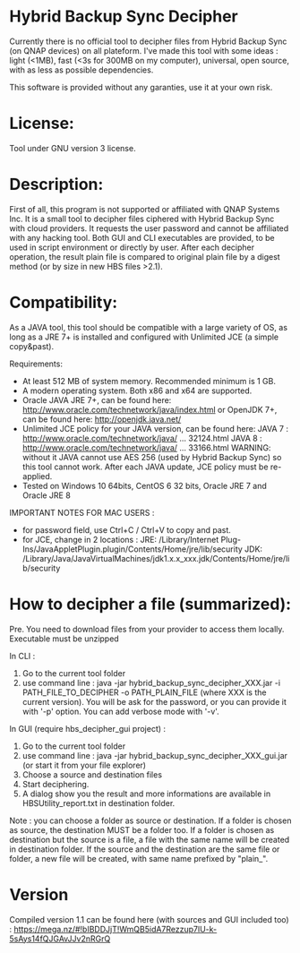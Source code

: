 # Hybrid Backup Sync Decipher
Currently there is no official tool to decipher files from Hybrid Backup Sync (on QNAP devices) on all plateform.
I've made this tool with some ideas : light (<1MB), fast (<3s for 300MB on my computer), universal, open source, with as less as possible dependencies.

This software is provided without any garanties, use it at your own risk.


# License:

Tool under GNU version 3 license.

# Description:

First of all, this program is not supported or affiliated with QNAP Systems Inc.
It is a small tool to decipher files ciphered with Hybrid Backup Sync with cloud providers.
It requests the user password and cannot be affiliated with any hacking tool.
Both GUI and CLI executables are provided, to be used in script environment or directly by user.
After each decipher operation, the result plain file is compared to original plain file by a digest method (or by size in new HBS files >2.1).

# Compatibility:

As a JAVA tool, this tool should be compatible with a large variety of OS, as long as a JRE 7+ is installed and configured with Unlimited JCE (a simple copy&past).

Requirements:
- At least 512 MB of system memory. Recommended minimum is 1 GB.
- A modern operating system. Both x86 and x64 are supported.
- Oracle JAVA JRE 7+, can be found here:
http://www.oracle.com/technetwork/java/index.html
or OpenJDK 7+, can be found here:
http://openjdk.java.net/	
- Unlimited JCE policy for your JAVA version, can be found here:
JAVA 7 : http://www.oracle.com/technetwork/java/ ... 32124.html
JAVA 8 : http://www.oracle.com/technetwork/java/ ... 33166.html
WARNING: without it JAVA cannot use AES 256 (used by Hybrid Backup Sync) so this tool cannot work. After each JAVA update, JCE policy must be re-applied.
- Tested on Windows 10 64bits, CentOS 6 32 bits, Oracle JRE 7 and Oracle JRE 8

IMPORTANT NOTES FOR MAC USERS :
- for password field, use Ctrl+C / Ctrl+V to copy and past.
- for JCE, change in 2 locations :
JRE: /Library/Internet Plug-Ins/JavaAppletPlugin.plugin/Contents/Home/jre/lib/security
JDK: /Library/Java/JavaVirtualMachines/jdk1.x.x_xxx.jdk/Contents/Home/jre/lib/security

# How to decipher a file (summarized):

Pre. You need to download files from your provider to access them locally. Executable must be unzipped

In CLI :
1. Go to the current tool folder
2. use command line :
java -jar hybrid_backup_sync_decipher_XXX.jar -i PATH_FILE_TO_DECIPHER -o PATH_PLAIN_FILE (where XXX is the current version).
You will be ask for the password, or you can provide it with '-p' option. You can add verbose mode with '-v'.

In GUI (require hbs_decipher_gui project) :
1. Go to the current tool folder
2. use command line :
java -jar hybrid_backup_sync_decipher_XXX_gui.jar (or start it from your file explorer)
3. Choose a source and destination files
4. Start deciphering.
5. A dialog show you the result and more informations are available in HBSUtility_report.txt in destination folder.

Note : you can choose a folder as source or destination.
If a folder is chosen as source, the destination MUST be a folder too.
If a folder is chosen as destination but the source is a file, a file with the same name will be created in destination folder.
If the source and the destination are the same file or folder, a new file will be created, with same name prefixed by "plain_".

# Version

Compiled version 1.1 can be found here (with sources and GUI included too) :
https://mega.nz/#!bIBDDJjT!WmQB5idA7Rezzup7lU-k-5sAys14fQJGAvJJv2nRGrQ